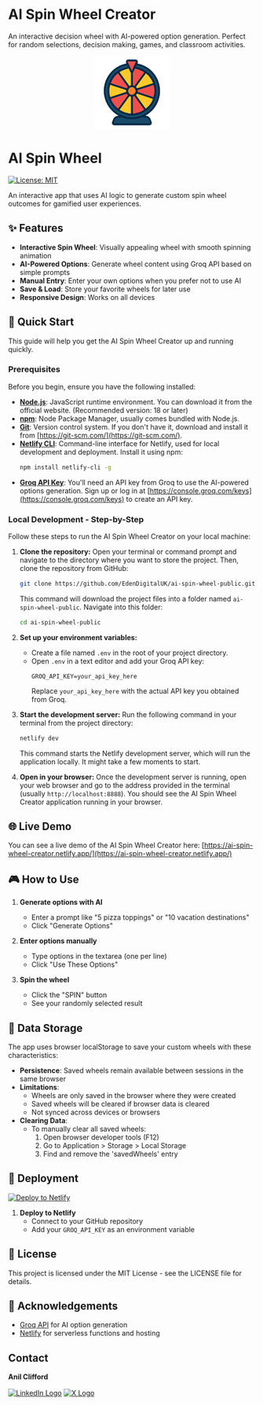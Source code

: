 # AI Spin Wheel Creator

An interactive decision wheel with AI-powered option generation. Perfect for random selections, decision making, games, and classroom activities.

<p align="center">
  <img src="./assets/spinwheel-icon.png" alt="AI Spin Wheel Icon" width="150"/>
</p>

# AI Spin Wheel

[![License: MIT](https://img.shields.io/badge/License-MIT-yellow.svg)](./LICENSE)&nbsp;&nbsp;&nbsp;

An interactive app that uses AI logic to generate custom spin wheel outcomes for gamified user experiences.

## ✨ Features

- **Interactive Spin Wheel**: Visually appealing wheel with smooth spinning animation
- **AI-Powered Options**: Generate wheel content using Groq API based on simple prompts
- **Manual Entry**: Enter your own options when you prefer not to use AI
- **Save & Load**: Store your favorite wheels for later use
- **Responsive Design**: Works on all devices

## 🚀 Quick Start

This guide will help you get the AI Spin Wheel Creator up and running quickly.

### Prerequisites

Before you begin, ensure you have the following installed:

- **[Node.js](https://nodejs.org/)**: JavaScript runtime environment. You can download it from the official website. (Recommended version: 18 or later)
- **[npm](https://www.npmjs.com/)**: Node Package Manager, usually comes bundled with Node.js.
- **[Git](https://git-scm.com/)**: Version control system. If you don't have it, download and install it from [https://git-scm.com/](https://git-scm.com/).
- **[Netlify CLI](https://docs.netlify.com/cli/get-started/)**: Command-line interface for Netlify, used for local development and deployment. Install it using npm:
  ```bash
  npm install netlify-cli -g
  ```
- **[Groq API Key](https://console.groq.com/keys)**: You'll need an API key from Groq to use the AI-powered options generation. Sign up or log in at [https://console.groq.com/keys](https://console.groq.com/keys) to create an API key.

### Local Development - Step-by-Step

Follow these steps to run the AI Spin Wheel Creator on your local machine:

1. **Clone the repository:**
   Open your terminal or command prompt and navigate to the directory where you want to store the project. Then, clone the repository from GitHub:
   ```bash
   git clone https://github.com/EdenDigitalUK/ai-spin-wheel-public.git
   ```
   This command will download the project files into a folder named `ai-spin-wheel-public`. Navigate into this folder:
   ```bash
   cd ai-spin-wheel-public
   ```

2. **Set up your environment variables:**
   - Create a file named `.env` in the root of your project directory.
   - Open `.env` in a text editor and add your Groq API key:
     ```
     GROQ_API_KEY=your_api_key_here
     ```
     Replace `your_api_key_here` with the actual API key you obtained from Groq.

3. **Start the development server:**
   Run the following command in your terminal from the project directory:
   ```bash
   netlify dev
   ```
   This command starts the Netlify development server, which will run the application locally. It might take a few moments to start.

4. **Open in your browser:**
   Once the development server is running, open your web browser and go to the address provided in the terminal (usually `http://localhost:8888`). You should see the AI Spin Wheel Creator application running in your browser.

## 🌐 Live Demo

You can see a live demo of the AI Spin Wheel Creator here: [https://ai-spin-wheel-creator.netlify.app/](https://ai-spin-wheel-creator.netlify.app/)

## 🎮 How to Use

1. **Generate options with AI**
   - Enter a prompt like "5 pizza toppings" or "10 vacation destinations"
   - Click "Generate Options"

2. **Enter options manually**
   - Type options in the textarea (one per line)
   - Click "Use These Options"

3. **Spin the wheel**
   - Click the "SPIN" button
   - See your randomly selected result

## 💾 Data Storage

The app uses browser localStorage to save your custom wheels with these characteristics:

- **Persistence**: Saved wheels remain available between sessions in the same browser
- **Limitations**:
  - Wheels are only saved in the browser where they were created
  - Saved wheels will be cleared if browser data is cleared
  - Not synced across devices or browsers
- **Clearing Data**:
  - To manually clear all saved wheels:
    1. Open browser developer tools (F12)
    2. Go to Application > Storage > Local Storage
    3. Find and remove the 'savedWheels' entry

## 🚀 Deployment

[![Deploy to Netlify](https://www.netlify.com/img/deploy/button.svg)](https://app.netlify.com/start/deploy?repository=https://github.com/your-username/ai-spin-wheel)

1. **Deploy to Netlify**
   - Connect to your GitHub repository
   - Add your `GROQ_API_KEY` as an environment variable

## 📝 License

This project is licensed under the MIT License - see the LICENSE file for details.

## 🙏 Acknowledgements

- [Groq API](https://console.groq.com/) for AI option generation
- [Netlify](https://www.netlify.com/) for serverless functions and hosting

## Contact

**Anil Clifford**

<p align="left">
<a href="https://www.linkedin.com/in/anilcliff/" target="_blank"><img align="center" src="https://content.linkedin.com/content/dam/me/business/en-us/amp/brand-site/v2/bg/LI-Bug.svg.original.svg" alt="LinkedIn Logo" height="30"/></a>
<a href="https://x.com/anil_clifford" target="_blank"><img align="center" src="https://upload.wikimedia.org/wikipedia/commons/6/6f/Logo_of_Twitter.svg" alt="X Logo" height="30"/></a>
</p>
